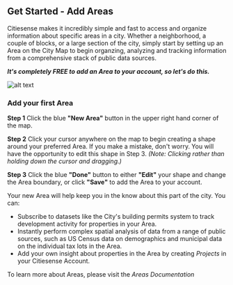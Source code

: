 ## Get Started - Add Areas
Citiesense makes it incredibly simple and fast to access and organize information about specific areas in a city. Whether a neighborhood, a couple of blocks, or a large section of the city, simply start by setting up an Area on the City Map to begin organzing, analyzing and tracking information from a comprehensive stack of public data sources. 
 
*__It's completely FREE to add an Area to your account, so let's do this.__*
 
 


![alt text](https://farm3.staticflickr.com/2920/33354861740_f6ccf795b3_b.jpg "Add your first Area")


### Add your first Area


__Step 1__
Click the blue __"New Area"__ button in the upper right hand corner of the map. 


__Step 2__
Click your cursor anywhere on the map to begin creating a shape around your preferred Area. If you make a mistake, don't worry. You will have the opportunity to edit this shape in Step 3. _(Note: Clicking rather than holding down the cursor and dragging.)_
 
 
 __Step 3__
 Click the blue __"Done"__ button to either __"Edit"__ your shape and change the Area boundary, or click __"Save"__ to add the Area to your account. 
 
Your new Area will help keep you in the know about this part of the city. You can:

- Subscribe to datasets like the City's building permits system to track development activity for properties in your Area.  
- Instantly perform complex spatial analysis of data from a range of public sources, such as US Census data on demographics and municipal data on the individual tax lots in the Area. 
- Add your own insight about properties in the Area by creating _Projects_ in your Citiesense Account. 

To learn more about Areas, please visit the _Areas Documentation_




